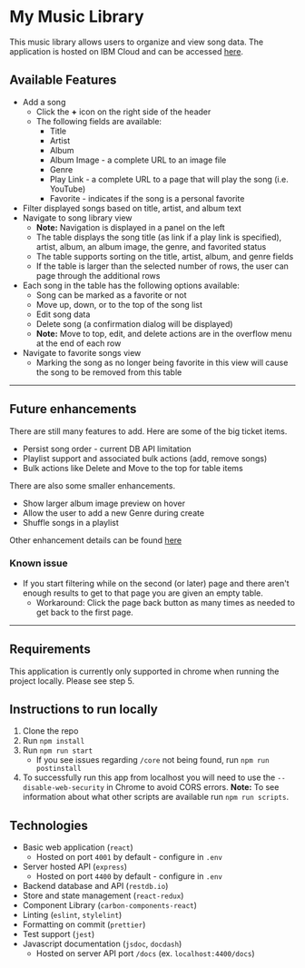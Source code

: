 # My Music Library
This music library allows users to organize and view song data.
The application is hosted on IBM Cloud and can be accessed [here](http://kai-kong-music-lib.mybluemix.net/).

## Available Features
- Add a song
    - Click the **+** icon on the right side of the header
    - The following fields are available:
        - Title
        - Artist
        - Album
        - Album Image - a complete URL to an image file
        - Genre
        - Play Link - a complete URL to a page that will play the song (i.e. YouTube)
        - Favorite - indicates if the song is a personal favorite
- Filter displayed songs based on title, artist, and album text
- Navigate to song library view
    - **Note:** Navigation is displayed in a panel on the left
    - The table displays the song title (as link if a play link is specified), artist, album, an album image, the genre, and favorited status
    - The table supports sorting on the title, artist, album, and genre fields
    - If the table is larger than the selected number of rows, the user can page through the additional rows
- Each song in the table has the following options available:
    - Song can be marked as a favorite or not
    - Move up, down, or to the top of the song list
    - Edit song data
    - Delete song (a confirmation dialog will be displayed)
    - **Note:** Move to top, edit, and delete actions are in the overflow menu at the end of each row
- Navigate to favorite songs view
    - Marking the song as no longer being favorite in this view will cause the song to be removed from this table
    
---

## Future enhancements
There are still many features to add. Here are some of the big ticket items.
- Persist song order - current DB API limitation
- Playlist support and associated bulk actions (add, remove songs)
- Bulk actions like Delete and Move to the top for table items

There are also some smaller enhancements.
- Show larger album image preview on hover
- Allow the user to add a new Genre during create
- Shuffle songs in a playlist

Other enhancement details can be found [here](https://github.com/ka65359/kai-kong-music-lib/issues/6)

### Known issue
- If you start filtering while on the second (or later) page and there aren't enough results to get to that page you are given an empty table. 
    - Workaround: Click the page back button as many times as needed to get back to the first page.

---
## Requirements
This application is currently only supported in chrome when running the project locally. Please see step 5.

## Instructions to run locally
1. Clone the repo
2. Run `npm install`
4. Run `npm run start`
    - If you see issues regarding `/core` not being found, run `npm run postinstall`
5. To successfully run this app from localhost you will need to use the `--disable-web-security` in Chrome to avoid CORS errors.
**Note:** To see information about what other scripts are available run `npm run scripts`.

## Technologies
- Basic web application (`react`)
    - Hosted on port `4001` by default - configure in `.env`
- Server hosted API (`express`)
    - Hosted on port `4400` by default - configure in `.env`
- Backend database and API (`restdb.io`)
- Store and state management (`react-redux`)
- Component Library (`carbon-components-react`)
- Linting (`eslint`, `stylelint`)
- Formatting on commit (`prettier`)
- Test support (`jest`)
- Javascript documentation (`jsdoc`, `docdash`)
    - Hosted on server API port `/docs` (ex. `localhost:4400/docs`)
